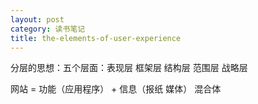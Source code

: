 ```yaml
---
layout: post
category: 读书笔记
title: the-elements-of-user-experience
---
```


分层的思想：五个层面：表现层  框架层  结构层 范围层  战略层

网站 = 功能（应用程序） + 信息（报纸 媒体）  混合体